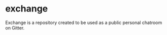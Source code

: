 exchange
========

Exchange is a repository created to be used as a public personal chatroom on Gitter. 
